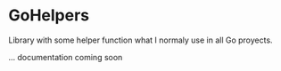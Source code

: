 # GoHelpers
Library with some helper function what I normaly use in all Go proyects. 

... documentation coming soon